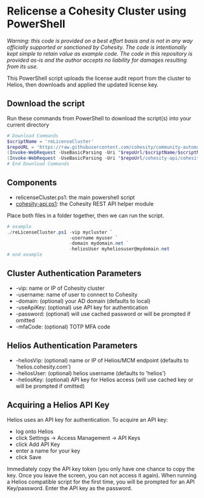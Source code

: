 # Relicense a Cohesity Cluster using PowerShell

*Warning: this code is provided on a best effort basis and is not in any way officially supported or sanctioned by Cohesity. The code is intentionally kept simple to retain value as example code. The code in this repository is provided as-is and the author accepts no liability for damages resulting from its use.*

This PowerShell script uploads the license audit report from the cluster to Helios, then downloads and applied the updated license key.

## Download the script

Run these commands from PowerShell to download the script(s) into your current directory

```powershell
# Download Commands
$scriptName = 'reLicenseCluster'
$repoURL = 'https://raw.githubusercontent.com/cohesity/community-automation-samples/main/powershell'
(Invoke-WebRequest -UseBasicParsing -Uri "$repoUrl/$scriptName/$scriptName.ps1").content | Out-File "$scriptName.ps1"; (Get-Content "$scriptName.ps1") | Set-Content "$scriptName.ps1"
(Invoke-WebRequest -UseBasicParsing -Uri "$repoUrl/cohesity-api/cohesity-api.ps1").content | Out-File cohesity-api.ps1; (Get-Content cohesity-api.ps1) | Set-Content cohesity-api.ps1
# End Download Commands
```

## Components

* relicenseCluster.ps1: the main powershell script
* [cohesity-api.ps1](https://raw.githubusercontent.com/cohesity/community-automation-samples/main/powershell/cohesity-api/cohesity-api.ps1): the Cohesity REST API helper module

Place both files in a folder together, then we can run the script.

```powershell
# example
./reLicenseCluster.ps1 -vip mycluster `
                       -username myuser `
                       -domain mydomain.net ` 
                       -heliosUser myheliosuser@mydomain.net
# end example
```

## Cluster Authentication Parameters

* -vip: name or IP of Cohesity cluster
* -username: name of user to connect to Cohesity
* -domain: (optional) your AD domain (defaults to local)
* -useApiKey: (optional) use API key for authentication
* -password: (optional) will use cached password or will be prompted if omitted
* -mfaCode: (optional) TOTP MFA code

## Helios Authentication Parameters

* -heliosVip: (optional) name or IP of Helios/MCM endpoint (defaults to 'helios.cohesity.com')
* -heliosUser: (optional) helios username (defaults to 'helios')
* -heliosKey: (optional) API key for Helios access (will use cached key or will be prompted if omitted)

## Acquiring a Helios API Key

Helios uses an API key for authentication. To acquire an API key:

* log onto Helios
* click Settings -> Access Management -> API Keys
* click Add API Key
* enter a name for your key
* click Save

Immediately copy the API key token (you only have one chance to copy the key. Once you leave the screen, you can not access it again). When running a Helios compatible script for the first time, you will be prompted for an API Key/password. Enter the API key as the password.
